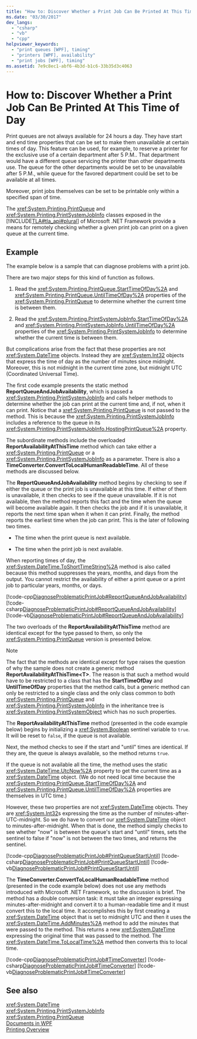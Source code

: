 ```yaml
---
title: "How to: Discover Whether a Print Job Can Be Printed At This Time of Day"
ms.date: "03/30/2017"
dev_langs: 
  - "csharp"
  - "vb"
  - "cpp"
helpviewer_keywords: 
  - "print queues [WPF], timing"
  - "printers [WPF], availability"
  - "print jobs [WPF], timing"
ms.assetid: 7e9c8ec1-abf6-4b3d-b1c6-33b35d3c4063
---
```

# How to: Discover Whether a Print Job Can Be Printed At This Time of Day
Print queues are not always available for 24 hours a day. They have start and end time properties that can be set to make them unavailable at certain times of day. This feature can be used, for example, to reserve a printer for the exclusive use of a certain department after 5 P.M.. That department would have a different queue servicing the printer than other departments use. The queue for the other departments would be set to be unavailable after 5 P.M., while queue for the favored department could be set to be available at all times.  
  
 Moreover, print jobs themselves can be set to be printable only within a specified span of time.  
  
 The <xref:System.Printing.PrintQueue> and <xref:System.Printing.PrintSystemJobInfo> classes exposed in the [!INCLUDE[TLA#tla_api#plural](../../../../includes/tlasharptla-apisharpplural-md.md)] of Microsoft .NET Framework provide a means for remotely checking whether a given print job can print on a given queue at the current time.  
  
## Example  
 The example below is a sample that can diagnose problems with a print job.  
  
 There are two major steps for this kind of function as follows.  
  
1.  Read the <xref:System.Printing.PrintQueue.StartTimeOfDay%2A> and <xref:System.Printing.PrintQueue.UntilTimeOfDay%2A> properties of the <xref:System.Printing.PrintQueue> to determine whether the current time is between them.  
  
2.  Read the <xref:System.Printing.PrintSystemJobInfo.StartTimeOfDay%2A> and <xref:System.Printing.PrintSystemJobInfo.UntilTimeOfDay%2A> properties of the <xref:System.Printing.PrintSystemJobInfo> to determine whether the current time is between them.  
  
 But complications arise from the fact that these properties are not <xref:System.DateTime> objects. Instead they are <xref:System.Int32> objects that express the time of day as the number of minutes since midnight. Moreover, this is not midnight in the current time zone, but midnight UTC (Coordinated Universal Time).  
  
 The first code example presents the static method **ReportQueueAndJobAvailability**, which is passed a <xref:System.Printing.PrintSystemJobInfo> and calls helper methods to determine whether the job can print at the current time and, if not, when it can print. Notice that a <xref:System.Printing.PrintQueue> is not passed to the method. This is because the <xref:System.Printing.PrintSystemJobInfo> includes a reference to the queue in its <xref:System.Printing.PrintSystemJobInfo.HostingPrintQueue%2A> property.  
  
 The subordinate methods include the overloaded **ReportAvailabilityAtThisTime** method which can take either a <xref:System.Printing.PrintQueue> or a <xref:System.Printing.PrintSystemJobInfo> as a parameter. There is also a **TimeConverter.ConvertToLocalHumanReadableTime**. All of these methods are discussed below.  
  
 The **ReportQueueAndJobAvailability** method begins by checking to see if either the queue or the print job is unavailable at this time. If either of them is unavailable, it then checks to see if the queue unavailable. If it is not available, then the method reports this fact and the time when the queue will become available again. It then checks the job and if it is unavailable, it reports the next time span when it when it can print. Finally, the method reports the earliest time when the job can print. This is the later of following two times.  
  
-   The time when the print queue is next available.  
  
-   The time when the print job is next available.  
  
 When reporting times of day, the <xref:System.DateTime.ToShortTimeString%2A> method is also called because this method suppresses the years, months, and days from the output. You cannot restrict the availability of either a print queue or a print job to particular years, months, or days.  
  
 [!code-cpp[DiagnoseProblematicPrintJob#ReportQueueAndJobAvailability](../../../../samples/snippets/cpp/VS_Snippets_Wpf/DiagnoseProblematicPrintJob/CPP/Program.cpp#reportqueueandjobavailability)]
 [!code-csharp[DiagnoseProblematicPrintJob#ReportQueueAndJobAvailability](../../../../samples/snippets/csharp/VS_Snippets_Wpf/DiagnoseProblematicPrintJob/CSharp/Program.cs#reportqueueandjobavailability)]
 [!code-vb[DiagnoseProblematicPrintJob#ReportQueueAndJobAvailability](../../../../samples/snippets/visualbasic/VS_Snippets_Wpf/DiagnoseProblematicPrintJob/visualbasic/program.vb#reportqueueandjobavailability)]  
  
 The two overloads of the **ReportAvailabilityAtThisTime** method are identical except for the type passed to them, so only the <xref:System.Printing.PrintQueue> version is presented below.  
  
> [!NOTE]
>  The fact that the methods are identical except for type raises the question of why the sample does not create a generic method **ReportAvailabilityAtThisTime\<T>**. The reason is that such a method would have to be restricted to a class that has the **StartTimeOfDay** and **UntilTimeOfDay** properties that the method calls, but a generic method can only be restricted to a single class and the only class common to both <xref:System.Printing.PrintQueue> and <xref:System.Printing.PrintSystemJobInfo> in the inheritance tree is <xref:System.Printing.PrintSystemObject> which has no such properties.  
  
 The **ReportAvailabilityAtThisTime** method (presented in the code example below) begins by initializing a <xref:System.Boolean> sentinel variable to `true`. It will be reset to `false`, if the queue is not available.  
  
 Next, the method checks to see if the start and "until" times are identical. If they are, the queue is always available, so the method returns `true`.  
  
 If the queue is not available all the time, the method uses the static <xref:System.DateTime.UtcNow%2A> property to get the current time as a <xref:System.DateTime> object. (We do not need local time because the <xref:System.Printing.PrintQueue.StartTimeOfDay%2A> and <xref:System.Printing.PrintQueue.UntilTimeOfDay%2A> properties are themselves in UTC time.)  
  
 However, these two properties are not <xref:System.DateTime> objects. They are <xref:System.Int32>s expressing the time as the number of minutes-after-UTC-midnight. So we do have to convert our <xref:System.DateTime> object to minutes-after-midnight. When that is done, the method simply checks to see whether "now" is between the queue's start and "until" times, sets the sentinel to false if "now" is not between the two times, and returns the sentinel.  
  
 [!code-cpp[DiagnoseProblematicPrintJob#PrintQueueStartUntil](../../../../samples/snippets/cpp/VS_Snippets_Wpf/DiagnoseProblematicPrintJob/CPP/Program.cpp#printqueuestartuntil)]
 [!code-csharp[DiagnoseProblematicPrintJob#PrintQueueStartUntil](../../../../samples/snippets/csharp/VS_Snippets_Wpf/DiagnoseProblematicPrintJob/CSharp/Program.cs#printqueuestartuntil)]
 [!code-vb[DiagnoseProblematicPrintJob#PrintQueueStartUntil](../../../../samples/snippets/visualbasic/VS_Snippets_Wpf/DiagnoseProblematicPrintJob/visualbasic/program.vb#printqueuestartuntil)]  
  
 The **TimeConverter.ConvertToLocalHumanReadableTime** method (presented in the code example below) does not use any methods introduced with Microsoft .NET Framework, so the discussion is brief. The method has a double conversion task: it must take an integer expressing minutes-after-midnight and convert it to a human-readable time and it must convert this to the local time. It accomplishes this by first creating a <xref:System.DateTime> object that is set to midnight UTC and then it uses the <xref:System.DateTime.AddMinutes%2A> method to add the minutes that were passed to the method. This returns a new <xref:System.DateTime> expressing the original time that was passed to the method. The <xref:System.DateTime.ToLocalTime%2A> method then converts this to local time.  
  
 [!code-cpp[DiagnoseProblematicPrintJob#TimeConverter](../../../../samples/snippets/cpp/VS_Snippets_Wpf/DiagnoseProblematicPrintJob/CPP/Program.cpp#timeconverter)]
 [!code-csharp[DiagnoseProblematicPrintJob#TimeConverter](../../../../samples/snippets/csharp/VS_Snippets_Wpf/DiagnoseProblematicPrintJob/CSharp/Program.cs#timeconverter)]
 [!code-vb[DiagnoseProblematicPrintJob#TimeConverter](../../../../samples/snippets/visualbasic/VS_Snippets_Wpf/DiagnoseProblematicPrintJob/visualbasic/program.vb#timeconverter)]  
  
## See also
 <xref:System.DateTime>  
 <xref:System.Printing.PrintSystemJobInfo>  
 <xref:System.Printing.PrintQueue>  
 [Documents in WPF](../../../../docs/framework/wpf/advanced/documents-in-wpf.md)  
 [Printing Overview](../../../../docs/framework/wpf/advanced/printing-overview.md)
